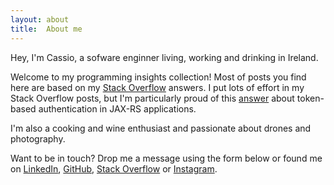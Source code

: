 ```yaml
---
layout: about
title:  About me
---
```


Hey, I'm Cassio, a sofware enginner living, working and drinking in Ireland.

Welcome to my programming insights collection! Most of posts you find here are based on my [Stack Overflow][stack-overflow] answers. I put lots of effort in my Stack Overflow posts, but I'm particularly proud of this [answer][best-answer] about token-based authentication in JAX-RS applications.

I'm also a cooking and wine enthusiast and passionate about drones and photography.

Want to be in touch? Drop me a message using the form below or found me on [LinkedIn][linkedin], [GitHub][github], [Stack Overflow][stack-overflow] or [Instagram][instagram].

  [linkedin]: https://www.linkedin.com/in/cassiomolin/en
  [github]: https://github.com/cassiomolin
  [stack-overflow]: https://stackoverflow.com/u/1426227
  [instagram]: https://instagram.com/cassiomolin
  [best-answer]: https://stackoverflow.com/a/26778123/1426227
